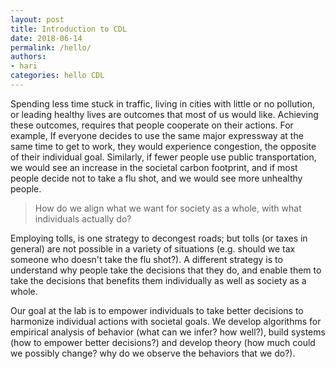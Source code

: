 ```yaml
---
layout: post
title: Introduction to CDL
date: 2018-06-14
permalink: /hello/
authors: 
- hari
categories: hello CDL
---
```


Spending less time stuck in traffic, living in cities with little or no pollution, or leading healthy lives are outcomes that most of us would like. Achieving these outcomes, requires that people cooperate on their actions. For example, If everyone decides to use the same major expressway at the same time to get to work, they would experience congestion, the opposite of their individual goal. Similarly, if fewer people use public transportation, we would see an increase in the societal carbon footprint, and if most people decide not to take a flu shot,  and we would see more unhealthy people.

>How do we align what we want for society as a whole, with what individuals actually do? 

Employing tolls, is one strategy to decongest roads; but tolls (or taxes in general) are not possible in a variety of situations (e.g. should we tax someone who doesn't take the flu shot?). A different strategy is to understand why people take the decisions that they do, and enable them to take the decisions that benefits them individually as well as society as a whole. 

Our goal at the lab is to empower individuals to take better decisions to harmonize individual actions with societal goals. We develop algorithms for empirical analysis of behavior (what can we infer? how well?), build systems (how to empower better decisions?) and develop theory (how much could we possibly change? why do we observe the behaviors that we do?).